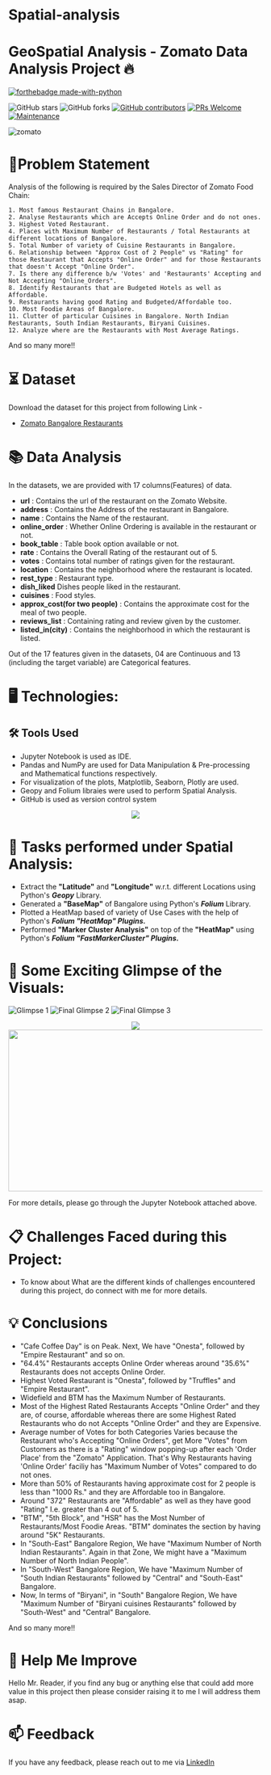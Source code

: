# Spatial-analysis
# GeoSpatial Analysis - Zomato Data Analysis Project 🔥

<p align="center">

  [![forthebadge made-with-python](http://ForTheBadge.com/images/badges/made-with-python.svg)](https://www.python.org/)
  
  ![GitHub stars](https://img.shields.io/github/stars/Lokesh-Attarde/Geospatial-Analysis-Project)
  ![GitHub forks](https://img.shields.io/github/forks/Lokesh-Attarde/Geospatial-Analysis-Project)
  [![GitHub contributors](https://img.shields.io/github/contributors/Lokesh-Attarde/Geospatial-Analysis-Project.svg)](https://GitHub.com/Lokesh-Attarde/Geospatial-Analysis-Project/graphs/contributors/)
  [![PRs Welcome](https://img.shields.io/badge/PRs-welcome-brightgreen.svg?style=flat-square)](http://makeapullrequest.com)
  [![Maintenance](https://img.shields.io/badge/Maintained%3F-yes-green.svg)](https://GitHub.com/Naereen/StrapDown.js/graphs/commit-activity)
</p>  

![zomato](https://user-images.githubusercontent.com/84115928/139818260-1d656ae6-8abb-455f-9c1a-5b036734e484.jpg)

# 📝Problem Statement
Analysis of the following is required by the Sales Director of Zomato Food Chain:

    1. Most famous Restaurant Chains in Bangalore.
    2. Analyse Restaurants which are Accepts Online Order and do not ones.
    3. Highest Voted Restaurant.
    4. Places with Maximum Number of Restaurants / Total Restaurants at different locations of Bangalore.
    5. Total Number of variety of Cuisine Restaurants in Bangalore.
    6. Relationship between "Approx Cost of 2 People" vs "Rating" for those Restaurant that Accepts "Online Order" and for those Restaurants that doesn't Accept "Online Order".
    7. Is there any difference b/w 'Votes' and 'Restaurants' Accepting and Not Accepting "Online_Orders".
    8. Identify Restaurants that are Budgeted Hotels as well as Affordable.
    9. Restaurants having good Rating and Budgeted/Affordable too.
    10. Most Foodie Areas of Bangalore.
    11. Clutter of particular Cuisines in Bangalore. North Indian Restaurants, South Indian Restaurants, Biryani Cuisines.
    12. Analyze where are the Restaurants with Most Average Ratings.

And so many more!!

# ⏳ Dataset
Download the dataset for this project from following Link -
* [Zomato Bangalore Restaurants](https://www.kaggle.com/himanshupoddar/zomato-bangalore-restaurants/download)

# 📚 Data Analysis
In the datasets, we are provided with 17 columns(Features) of data.

* **url** : Contains the url of the restaurant on the Zomato Website.
* **address** : Contains the Address of the restaurant in Bangalore.
* **name** : Contains the Name of the restaurant.
* **online_order** : Whether Online Ordering is available in the restaurant or not.
* **book_table** : Table book option available or not.
* **rate** : Contains the Overall Rating of the restaurant out of 5.
* **votes** : Contains total number of ratings given for the restaurant.
* **location** : Contains the neighborhood where the restaurant is located.
* **rest_type** : Restaurant type.
* **dish_liked** Dishes people liked in the restaurant.
* **cuisines** : Food styles.
* **approx_cost(for two people)** : Contains the approximate cost for the meal of two people.
* **reviews_list** : Containing rating and review given by the customer.
* **listed_in(city)** : Contains the neighborhood in which the restaurant is listed.

Out of the 17 features given in the datasets, 04 are Continuous and 13 (including the target variable) are Categorical features.

# 🖥️ Technologies:
## 🛠️ Tools Used
* Jupyter Notebook is used as IDE.
* Pandas and NumPy are used for Data Manipulation & Pre-processing and Mathematical functions respectively.
* For visualization of the plots, Matplotlib, Seaborn, Plotly are used.
* Geopy and Folium libraies were used to perform Spatial Analysis.
* GitHub is used as version control system

<p align="center">
  <img src="https://user-images.githubusercontent.com/84115928/139908931-11089695-88cf-4e78-8a7a-44bc8d75a560.png">
</p>

# 🎉 Tasks performed under Spatial Analysis:
* Extract the **"Latitude"** and **"Longitude"** w.r.t. different Locations using Python's ***Geopy*** Library.
* Generated a **"BaseMap"** of Bangalore using Python's ***Folium*** Library.
* Plotted a HeatMap based of variety of Use Cases with the help of Python's ***Folium "HeatMap" Plugins.***
* Performed **"Marker Cluster Analysis"** on top of the **"HeatMap"** using Python's ***Folium "FastMarkerCluster" Plugins.***

# 🌱 Some Exciting Glimpse of the Visuals:
![Glimpse 1](https://user-images.githubusercontent.com/84115928/140026074-61d742db-5909-43bf-ae6f-b1586e9d73eb.gif)
![Final Glimpse 2](https://user-images.githubusercontent.com/84115928/140026135-7d40a13e-4c76-47fc-b26b-81e4ab2bdefe.gif)
![Final Glimpse 3](https://user-images.githubusercontent.com/84115928/140026180-d24ef4d3-c492-43f0-95f4-5f4cb65a0ea8.gif)
  
<p align="center">
  <img src="https://user-images.githubusercontent.com/84115928/140026316-9a502e15-e4b6-4e02-9a89-c09cde6776a3.gif">
  <img width="533" height="320" src="https://user-images.githubusercontent.com/84115928/140026350-99fa7833-3959-4cb4-8ca9-c1817522d9f1.gif">
</p>

For more details, please go through the Jupyter Notebook attached above.

# 📋 Challenges Faced during this Project:
* To know about What are the different kinds of challenges encountered during this project, do connect with me for more details.

# 💡 Conclusions

* "Cafe Coffee Day" is on Peak. Next, We have "Onesta", followed by "Empire Restaurant" and so on.
* "64.4%" Restaurants accepts Online Order whereas around "35.6%" Restaurants does not accepts Online Order.
* Highest Voted Restaurant is "Onesta", followed by "Truffles" and "Empire Restaurant".
* Widefield and BTM has the Maximum Number of Restaurants.
* Most of the Highest Rated Restaurants Accepts "Online Order" and they are, of course, affordable whereas there are some Highest Rated Restaurants who do not Accepts "Online Order" and they are Expensive.
* Average number of Votes for both Categories Varies because the Restaurant who's Accepting "Online Orders", get More "Votes" from Customers as there is a "Rating" window popping-up after each 'Order Place' from the "Zomato" Application.
  That's Why Restaurants having 'Online Order' faciliy has "Maximum Number of Votes" compared to do not ones.
* More than 50% of Restaurants having approximate cost for 2 people is less than "1000 Rs." and they are Affordable too in Bangalore.
* Around "372" Restaurants are "Affordable" as well as they have good "Rating" I.e. greater than 4 out of 5.
* "BTM", "5th Block", and "HSR" has the Most Number of Restaurants/Most Foodie Areas. "BTM" dominates the section by having around "5K" Restaurants.
* In "South-East" Bangalore Region, We have "Maximum Number of North Indian Restaurants". Again in that Zone, We might have a "Maximum Number of North Indian People".
* In "South-West" Bangalore Region, We have "Maximum Number of "South Indian Restaurants" followed by "Central" and "South-East" Bangalore.
* Now, In terms of "Biryani", in "South" Bangalore Region, We have "Maximum Number of "Biryani cuisines Restaurants" followed by "South-West" and "Central" Bangalore.

And so many more!!

# 🎉 Help Me Improve
Hello Mr. Reader, if you find any bug or anything else that could add more value in this project then please consider raising it to me I will address them asap.
  
# 📫 Feedback
If you have any feedback, please reach out to me via [LinkedIn](https://www.linkedin.com/in/lokesh-attarde-145086141/)
